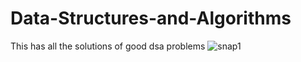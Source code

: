 # Data-Structures-and-Algorithms
This has all the solutions of good dsa problems
 ![snap1](https://user-images.githubusercontent.com/87942907/171319956-b2456aae-337d-49ee-9abe-6007c65c9b85.png)
